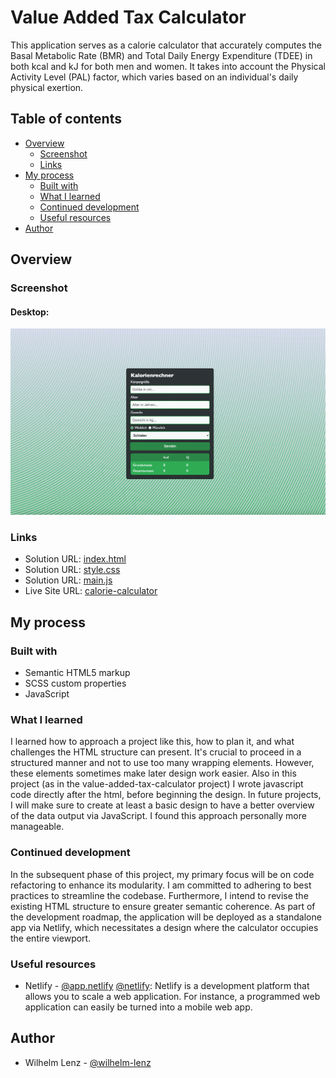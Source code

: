 # Value Added Tax Calculator

This application serves as a calorie calculator that accurately computes the Basal Metabolic Rate (BMR) and Total Daily Energy Expenditure (TDEE) in both kcal and kJ for both men and women. It takes into account the Physical Activity Level (PAL) factor, which varies based on an individual's daily physical exertion.

## Table of contents

- [Overview](#overview)
  - [Screenshot](#screenshot)
  - [Links](#links)
- [My process](#my-process)
  - [Built with](#built-with)
  - [What I learned](#what-i-learned)
  - [Continued development](#continued-development)
  - [Useful resources](#useful-resources)
- [Author](#author)

## Overview

### Screenshot

#### Desktop:

![](./assets/img/screenshots/screenshot-desktop.png)

### Links

- Solution URL: [index.html](https://github.com/wilhelm-lenz/calorie-calculator/blob/main/index.html)
- Solution URL: [style.css](https://github.com/wilhelm-lenz/calorie-calculator/blob/main/assets/css/style.css)
- Solution URL: [main.js](https://github.com/wilhelm-lenz/calorie-calculator/blob/main/assets/js/main.js)
- Live Site URL: [calorie-calculator](https://wilhelm-lenz.github.io/calorie-calculator/)

## My process

### Built with

- Semantic HTML5 markup
- SCSS custom properties
- JavaScript

### What I learned

I learned how to approach a project like this, how to plan it, and what challenges the HTML structure can present. It's crucial to proceed in a structured manner and not to use too many wrapping elements. However, these elements sometimes make later design work easier. Also in this project (as in the value-added-tax-calculator project) I wrote javascript code directly after the html, before beginning the design. In future projects, I will make sure to create at least a basic design to have a better overview of the data output via JavaScript. I found this approach personally more manageable.

### Continued development

In the subsequent phase of this project, my primary focus will be on code refactoring to enhance its modularity. I am committed to adhering to best practices to streamline the codebase. Furthermore, I intend to revise the existing HTML structure to ensure greater semantic coherence. As part of the development roadmap, the application will be deployed as a standalone app via Netlify, which necessitates a design where the calculator occupies the entire viewport.

### Useful resources

- Netlify - [@app.netlify](https://app.netlify.com/drop/) [@netlify](https://netlify.com): Netlify is a development platform that allows you to scale a web application. For instance, a programmed web application can easily be turned into a mobile web app.

## Author

- Wilhelm Lenz - [@wilhelm-lenz](https://github.com/wilhelm-lenz)
